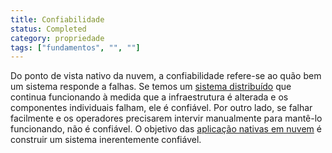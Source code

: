 ```yaml
---
title: Confiabilidade
status: Completed
category: propriedade
tags: ["fundamentos", "", ""]
---
```


Do ponto de vista nativo da nuvem, a confiabilidade refere-se ao quão bem um sistema responde a falhas. 
Se temos um [sistema distribuído](/distributed-systems/) que continua funcionando à medida que a infraestrutura é alterada e os componentes individuais falham, ele é confiável. 
Por outro lado, se falhar facilmente e os operadores precisarem intervir manualmente para mantê-lo funcionando, não é confiável. 
O objetivo das [aplicação nativas em nuvem](/pt-br/cloud-native-apps/) é construir um sistema inerentemente confiável.
